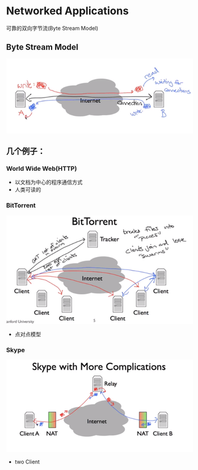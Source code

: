 # Networked Applications

可靠的双向字节流(Byte Stream Model)

## Byte Stream Model
![Byte Stream Model](ByteStreamModel.png)

## 几个例子：

### World Wide Web(HTTP)
- 以文档为中心的程序通信方式
- 人类可读的

### BitTorrent
![BitTorrent](BitTorrent.png)
- 点对点模型

### Skype
![Skype](Skype.png)

- two Client

